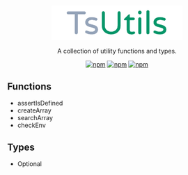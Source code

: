 <p align="center">
  <a href="https://github.com/mpiorowski/utils/#readme" target="_blank">
    <img width="300" src="./logo.png" alt="Utils">
  </a>
</p>

<p align="center">
  A collection of utility functions and types.
</p>

<div align="center">

[![npm](https://img.shields.io/github/license/mpiorowski/ts-utils)](https://github.com/mpiorowski/ts-utils/blob/main/LICENSE)
[![npm](https://img.shields.io/npm/v/@mpiorowski/ts-utils)](https://www.npmjs.com/package/@mpiorowski/ts-utils)
[![npm](https://img.shields.io/bundlephobia/min/@mpiorowski/ts-utils)](https://www.npmjs.com/package/@mpiorowski/ts-utils)

</div>

## Functions

- assertIsDefined
- createArray
- searchArray
- checkEnv

## Types

- Optional
